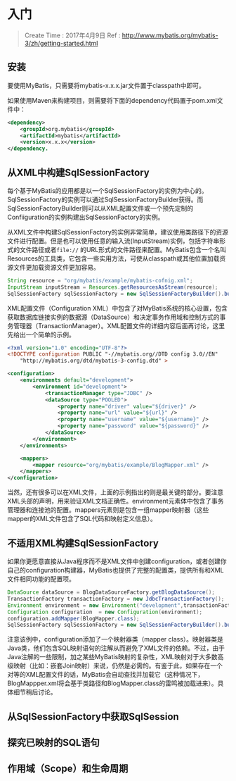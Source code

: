 
# 入门

> Create Time : 2017年4月9日 Ref : http://www.mybatis.org/mybatis-3/zh/getting-started.html

## 安装

要使用MyBatis，只需要将mybatis-x.x.x.jar文件置于classpath中即可。

如果使用Maven来构建项目，则需要将下面的dependency代码置于pom.xml文件中：

```xml
<dependency>
    <groupId>org.mybatis</groupId>
    <artifactId>mybatis</artifactId>
    <version>x.x.x</version>
</dependency.
```

## 从XML中构建SqlSessionFactory

每个基于MyBatis的应用都是以一个SqlSessionFactory的实例为中心的。SqlSessionFactory的实例可以通过SqlSessionFactoryBuilder获得。而SqlSessionFactoryBuilder则可以从XML配置文件或一个预先定制的Confiiguration的实例构建出SqlSessionFactory的实例。

从XML文件中构建SqlSessionFactory的实例非常简单，建议使用类路径下的资源文件进行配置。但是也可以使用任意的输入流(InputStream)实例，包括字符串形式的文件路径或者`file://` 的URL形式的文件路径来配置。MyBatis包含一个名叫Resources的工具类，它包含一些实用方法，可使从classpath或其他位置加载资源文件更加载资源文件更加容易。

```Java
String resource = "org/mybatis/example/mybatis-cofnig.xml";
InputStream inputStream = Resources.getResourcesAsStream(resource);
SqlSessionFactory sqlSessionFactory = new SqlSessionFactoryBuilder().build(inputStream);
```

XML配置文件（Configuration XML）中包含了对MyBatis系统的核心设置，包含获取数据库链接实例的数据源（DataSource）和决定事务作用域和控制方式的事务管理器（TransactionManager）。XML配置文件的详细内容后面再讨论，这里先给出一个简单的示例。

```XML
<?xml version="1.0" encoding="UTF-8"?>
<!DOCTYPE configuration PUBLIC "-//mybatis.org//DTD config 3.0//EN"
    "http://mybatis.org/dtd/mybatis-3-config.dtd" >

<configuration>
    <environments default="development">
        <environment id="development">
            <transactionManager type="JDBC" />
            <dataSource type="POOLED">
                <property name="driver" value="${driver}" />
                <property name="url" value="${url}" />
                <property name="username" value="${username}" />
                <property name="password" value="${password}" />
            </dataSource>
        </environment>
    </environments>

    <mappers>
        <mapper resource="org/mybatis/example/BlogMapper.xml" />
    </mappers>
</configuration>
```

当然，还有很多可以在XML文件，上面的示例指出的则是最关键的部分。要注意XML头部的声明，用来验证XML文档正确性。environment元素体中包含了事务管理器和连接池的配置。mappers元素则是包含一组mapper映射器（这些mapper的XML文件包含了SQL代码和映射定义信息）。

## 不适用XML构建SqlSessionFactory

如果你更愿意直接从Java程序而不是XML文件中创建configuration，或者创建你自己的configuration构建器，MyBatis也提供了完整的配置类，提供所有和XML文件相同功能的配置项。

```Java
DataSource dataSource = BlogDataSourceFactory.getBlogDataSource();
TransactionFactory transactionFactory = new JdbcTransactionFactory();
Environment environment = new Environment("development",transactionFactory,dataSource);
Configuration configuration  = new Configuration(environment);
configuration.addMapper(BlogMapper.class);
SqlSessionFactory sqlSessionFactory = new SqlSessionFactoryBuilder().build(configuration);
```

注意该例中，configuration添加了一个映射器类（mapper class）。映射器类是Java类，他们包含SQL映射语句的注解从而避免了XML文件的依赖。不过，由于Java注解的一些限制，加之某些MyBatis映射的复杂性，XML映射对于大多数高级映射（比如：嵌套Join映射）来说，仍然是必需的。有鉴于此，如果存在一个对等的XML配置文件的话，MyBatis会自动查找并加载它（这种情况下，BlogMappper.xml将会基于类路径和BlogMapper.class的雷鸣被加载进来）。具体细节稍后讨论。

## 从SqlSessionFactory中获取SqlSession

## 探究已映射的SQL语句

## 作用域（Scope）和生命周期

## 